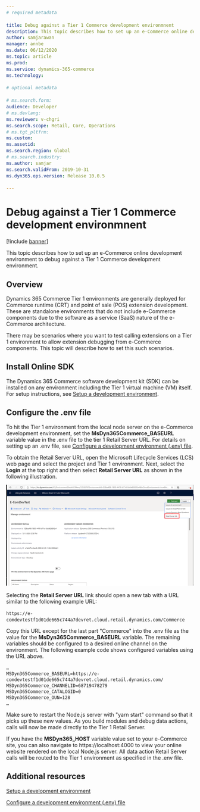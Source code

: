 ```yaml
---
# required metadata

title: Debug against a Tier 1 Commerce development environmnent
description: This topic describes how to set up an e-Commerce online development environment to debug against a Tier 1 Commerce development environment.
author: samjarawan
manager: annbe
ms.date: 06/12/2020
ms.topic: article
ms.prod: 
ms.service: dynamics-365-commerce
ms.technology: 

# optional metadata

# ms.search.form: 
audience: Developer
# ms.devlang: 
ms.reviewer: v-chgri
ms.search.scope: Retail, Core, Operations
# ms.tgt_pltfrm: 
ms.custom: 
ms.assetid: 
ms.search.region: Global
# ms.search.industry: 
ms.author: samjar
ms.search.validFrom: 2019-10-31
ms.dyn365.ops.version: Release 10.0.5

---
```

# Debug against a Tier 1 Commerce development environmnent

[!include [banner](../includes/banner.md)]

This topic describes how to set up an e-Commerce online development environment to debug against a Tier 1 Commerce development environment.

## Overview

Dynamics 365 Commerce Tier 1 environments are generally deployed for Commerce runtime (CRT) and point of sale (POS) extension development. These are standalone environments that do not include e-Commerce components due to the software as a service (SaaS) nature of the e-Commerce architecture.

There may be scenarios where you want to test calling extensions on a Tier 1 environment to allow extension debugging from e-Commerce components. This topic will describe how to set this such scenarios.

## Install Online SDK

The Dynamics 365 Commerce software development kit (SDK) can be installed on any environment including the Tier 1 virtual machine (VM) itself. For setup instructions, see [Setup a development environment](setup-dev-environment.md).

## Configure the .env file

To hit the Tier 1 environment from the local node server on the e-Commerce development environment, set the **MsDyn365Commerce_BASEURL** variable value in the .env file to the tier 1 Retail Server URL. For details on setting up an .env file, see [Configure a development environment (.env) file](configure-env-file.md).

To obtain the Retail Server URL, open the Microsoft Lifecycle Services (LCS) web page and select the project and Tier 1 environment. Next, select the **Login** at the top right and then select **Retail Server URL** as shown in the following illustration.

![LCS Retail Server URL](media/lcs-retail-server-url.png)

Selecting the **Retail Server URL** link should open a new tab with a URL similar to the following example URL: 

`https://e-comdevtestf1d01de665c744a7devret.cloud.retail.dynamics.com/Commerce`

Copy this URL except for the last part "Commerce" into the .env file as the value for the **MsDyn365Commerce_BASEURL** variable. The remaining variables should be configured to a desired online channel on the environment. The following example code shows configured variables using the URL above.  

```
…
MSDyn365Commerce_BASEURL=https://e-comdevtestf1d01de665c744a7devret.cloud.retail.dynamics.com/
MSDyn365Commerce_CHANNELID=68719478279
MSDyn365Commerce_CATALOGID=0
MSDyn365Commerce_OUN=128
…
```
Make sure to restart the Node.js server with "yarn start" command so that it picks up these new values. As you build modules and debug data actions, calls will now be made directly to the Tier 1 Retail Server.

If you have the **MSDyn365_HOST** variable value set to your e-Commerce site, you can also navigate to https://localhost:4000 to view your online website rendered on the local Node.js server. All data action Retail Server calls will be routed to the Tier 1 environment as specified in the .env file.

## Additional resources

[Setup a development environment](setup-dev-environment.md)

[Configure a development environment (.env) file](configure-env-file.md)


